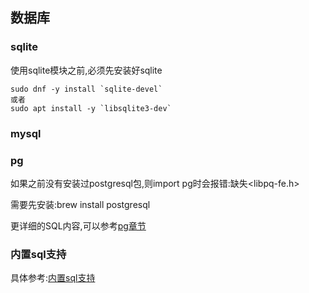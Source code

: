 ## 数据库

### sqlite

使用sqlite模块之前,必须先安装好sqlite

```shell
sudo dnf -y install `sqlite-devel`
或者
sudo apt install -y `libsqlite3-dev`
```

### mysql



### pg

如果之前没有安装过postgresql包,则import pg时会报错:缺失<libpq-fe.h>

需要先安装:brew install postgresql

更详细的SQL内容,可以参考[pg章节](./pg.md)



### 内置sql支持

具体参考:[内置sql支持](sql.md)

